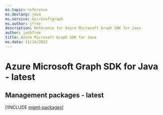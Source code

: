 ```yaml
---
ms.topic: reference
ms.devlang: java
ms.service: microsoftgraph
ms.author: jfree
description: Reference for Azure Microsoft Graph SDK for Java
author: joshfree
title: Azure Microsoft Graph SDK for Java
ms.data: 11/14/2022
---
```

# Azure Microsoft Graph SDK for Java - latest

## Management packages - latest
[!INCLUDE [mgmt-packages](microsoft-graph-mgmt-index.md)]